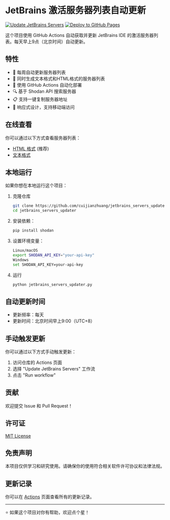 # JetBrains 激活服务器列表自动更新

[![Update JetBrains Servers](https://github.com/cuijianzhuang/jetbrains_servers_updater/actions/workflows/update-servers.yml/badge.svg)](https://github.com/cuijianzhuang/jetbrains_servers_updater/actions/workflows/update-servers.yml)
[![Deploy to GitHub Pages](https://github.com/cuijianzhuang/jetbrains_servers_updater/actions/workflows/deploy-pages.yml/badge.svg)](https://github.com/cuijianzhuang/jetbrains_servers_updater/actions/workflows/deploy-pages.yml)

这个项目使用 GitHub Actions 自动获取并更新 JetBrains IDE 的激活服务器列表。每天早上9点（北京时间）自动更新。

## 特性

- 🔄 每周自动更新服务器列表
- 📝 同时生成文本格式和HTML格式的服务器列表
- 🤖 使用 GitHub Actions 自动化部署
- 🔍 基于 Shodan API 搜索服务器
- 📋 支持一键复制服务器地址
- 📱 响应式设计，支持移动端访问

## 在线查看

你可以通过以下方式查看服务器列表：

- [HTML 格式](https://cuijianzhuang.github.io/jetbrains_servers_updater/) (推荐)
- [文本格式](jetbrains_servers.txt)

## 本地运行

如果你想在本地运行这个项目：

1. 克隆仓库
   ```bash
   git clone https://github.com/cuijianzhuang/jetbrains_servers_updater.git
   cd jetbrains_servers_updater


2. 安装依赖：
   ```bash
   pip install shodan
   

3. 设置环境变量：
   ```bash
   Linux/macOS
   export SHODAN_API_KEY="your-api-key"
   Windows
   set SHODAN_API_KEY=your-api-key

4. 运行
   ```bash
   python jetbrains_servers_updater.py
   
## 自动更新时间

- 更新频率：每天
- 更新时间：北京时间早上9:00（UTC+8）

## 手动触发更新

你可以通过以下方式手动触发更新：

1. 访问仓库的 Actions 页面
2. 选择 "Update JetBrains Servers" 工作流
3. 点击 "Run workflow"

## 贡献

欢迎提交 Issue 和 Pull Request！

## 许可证

[MIT License](LICENSE)

## 免责声明

本项目仅供学习和研究使用。请确保你的使用符合相关软件许可协议和法律法规。

## 更新记录

你可以在 [Actions](https://github.com/cuijianzhuang/jetbrains_servers_updater/actions) 页面查看所有的更新记录。

---
⭐ 如果这个项目对你有帮助，欢迎点个星！